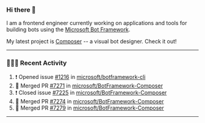 ### Hi there 👋

I am a frontend engineer currently working on applications and tools for building bots using the [Microsoft Bot Framework](https://dev.botframework.com/).

My latest project is [Composer](https://github.com/microsoft/BotFramework-Composer) -- a visual bot designer. Check it out!

---

### 👨🏻‍💻 Recent Activity

<!--START_SECTION:activity-->
1. ❗️ Opened issue [#1216](https://github.com/microsoft/botframework-cli/issues/1216) in [microsoft/botframework-cli](https://github.com/microsoft/botframework-cli)
2. 🎉 Merged PR [#7271](https://github.com/microsoft/BotFramework-Composer/pull/7271) in [microsoft/BotFramework-Composer](https://github.com/microsoft/BotFramework-Composer)
3. ❗️ Closed issue [#7225](https://github.com/microsoft/BotFramework-Composer/issues/7225) in [microsoft/BotFramework-Composer](https://github.com/microsoft/BotFramework-Composer)
4. 🎉 Merged PR [#7274](https://github.com/microsoft/BotFramework-Composer/pull/7274) in [microsoft/BotFramework-Composer](https://github.com/microsoft/BotFramework-Composer)
5. 🎉 Merged PR [#7279](https://github.com/microsoft/BotFramework-Composer/pull/7279) in [microsoft/BotFramework-Composer](https://github.com/microsoft/BotFramework-Composer)
<!--END_SECTION:activity-->

---

<!--
**a-b-r-o-w-n/a-b-r-o-w-n** is a ✨ _special_ ✨ repository because its `README.md` (this file) appears on your GitHub profile.

Here are some ideas to get you started:

- 🔭 I’m currently working on ...
- 🌱 I’m currently learning ...
- 👯 I’m looking to collaborate on ...
- 🤔 I’m looking for help with ...
- 💬 Ask me about ...
- 📫 How to reach me: ...
- 😄 Pronouns: ...
- ⚡ Fun fact: ...
-->
